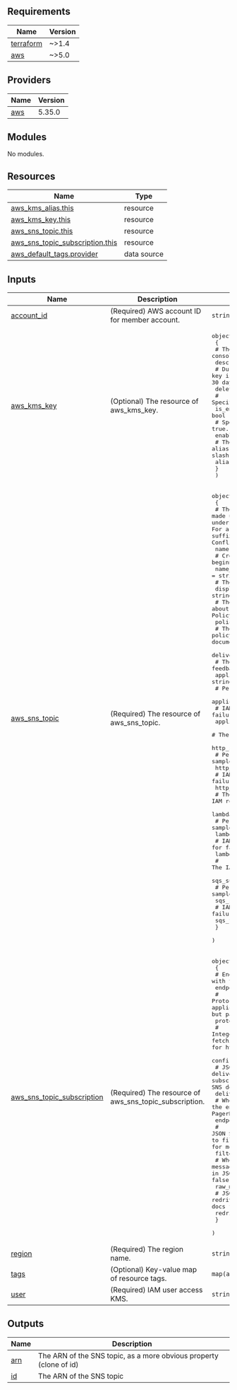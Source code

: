 <!-- BEGIN_TF_DOCS -->
## Requirements

| Name | Version |
|------|---------|
| <a name="requirement_terraform"></a> [terraform](#requirement\_terraform) | ~>1.4 |
| <a name="requirement_aws"></a> [aws](#requirement\_aws) | ~>5.0 |

## Providers

| Name | Version |
|------|---------|
| <a name="provider_aws"></a> [aws](#provider\_aws) | 5.35.0 |

## Modules

No modules.

## Resources

| Name | Type |
|------|------|
| [aws_kms_alias.this](https://registry.terraform.io/providers/hashicorp/aws/latest/docs/resources/kms_alias) | resource |
| [aws_kms_key.this](https://registry.terraform.io/providers/hashicorp/aws/latest/docs/resources/kms_key) | resource |
| [aws_sns_topic.this](https://registry.terraform.io/providers/hashicorp/aws/latest/docs/resources/sns_topic) | resource |
| [aws_sns_topic_subscription.this](https://registry.terraform.io/providers/hashicorp/aws/latest/docs/resources/sns_topic_subscription) | resource |
| [aws_default_tags.provider](https://registry.terraform.io/providers/hashicorp/aws/latest/docs/data-sources/default_tags) | data source |

## Inputs

| Name | Description | Type | Default | Required |
|------|-------------|------|---------|:--------:|
| <a name="input_account_id"></a> [account\_id](#input\_account\_id) | (Required) AWS account ID for member account. | `string` | n/a | yes |
| <a name="input_aws_kms_key"></a> [aws\_kms\_key](#input\_aws\_kms\_key) | (Optional) The resource of aws\_kms\_key. | <pre>object(<br>    {<br>      # The description of the key as viewed in AWS console.<br>      description = string<br>      # Duration in days after which the key is deleted after destruction of the resource, must be between 7 and 30 days. Defaults to 30 days.<br>      deletion_window_in_days = number<br>      # Specifies whether the key is enabled. Defaults to true.<br>      is_enabled = bool<br>      # Specifies whether key rotation is enabled. Defaults to true.<br>      enable_key_rotation = bool<br>      # The display name of the alias. The name must start with the word "alias" followed by a forward slash (alias/)<br>      alias_name = string<br>    }<br>  )</pre> | <pre>{<br>  "alias_name": "alias/sns",<br>  "deletion_window_in_days": 7,<br>  "description": "This key used for SNS.",<br>  "enable_key_rotation": true,<br>  "is_enabled": true<br>}</pre> | no |
| <a name="input_aws_sns_topic"></a> [aws\_sns\_topic](#input\_aws\_sns\_topic) | (Required) The resource of aws\_sns\_topic. | <pre>object(<br>    {<br>      # The name of the topic. Topic names must be made up of only uppercase and lowercase ASCII letters, numbers, underscores, and hyphens, and must be between 1 and 256 characters long. For a FIFO (first-in-first-out) topic, the name must end with the .fifo suffix. If omitted, Terraform will assign a random, unique name. Conflicts with name_prefix<br>      name = string<br>      # Creates a unique name beginning with the specified prefix. Conflicts with name<br>      name_prefix = string<br>      # The display name for the topic<br>      display_name = string<br>      # The fully-formed AWS policy as JSON. For more information about building AWS IAM policy documents with Terraform, see the AWS IAM Policy Document Guide.<br>      policy = string<br>      # The fully-formed AWS policy as JSON. For more information about building AWS IAM policy documents with Terraform, see the AWS IAM Policy Document Guide.<br>      delivery_policy = string<br>      # The IAM role permitted to receive success feedback for this topic<br>      application_success_feedback_role_arn = string<br>      # Percentage of success to sample<br>      application_success_feedback_sample_rate = string<br>      # IAM role for failure feedback<br>      application_failure_feedback_role_arn = string<br>      # The IAM role permitted to receive success feedback for this topic<br>      http_success_feedback_role_arn = string<br>      # Percentage of success to sample<br>      http_success_feedback_sample_rate = string<br>      # IAM role for failure feedback<br>      http_failure_feedback_role_arn = string<br>      # The IAM role permitted to receive success feedback for this topic<br>      lambda_success_feedback_role_arn = string<br>      # Percentage of success to sample<br>      lambda_success_feedback_sample_rate = string<br>      # IAM role for failure feedback<br>      lambda_failure_feedback_role_arn = string<br>      # The IAM role permitted to receive success feedback for this topic<br>      sqs_success_feedback_role_arn = string<br>      # Percentage of success to sample<br>      sqs_success_feedback_sample_rate = string<br>      # IAM role for failure feedback<br>      sqs_failure_feedback_role_arn = string<br>    }<br>  )</pre> | n/a | yes |
| <a name="input_aws_sns_topic_subscription"></a> [aws\_sns\_topic\_subscription](#input\_aws\_sns\_topic\_subscription) | (Required) The resource of aws\_sns\_topic\_subscription. | <pre>object(<br>    {<br>      # Endpoint to send data to. The contents vary with the protocol. See details below.<br>      endpoint = string<br>      # Protocol to use. Valid values are: sqs, sms, lambda, firehose, and application. Protocols email, email-json, http and https are also valid but partially supported. See details below.<br>      protocol = string<br>      # Integer indicating number of minutes to wait in retrying mode for fetching subscription arn before marking it as failure. Only applicable for http and https protocols. Default is 1.<br>      confirmation_timeout_in_minutes = number<br>      # JSON String with the delivery policy (retries, backoff, etc.) that will be used in the subscription - this only applies to HTTP/S subscriptions. Refer to the SNS docs for more details.<br>      delivery_policy = string<br>      # Whether the endpoint is capable of auto confirming subscription (e.g., PagerDuty). Default is false.<br>      endpoint_auto_confirms = bool<br>      # JSON String with the filter policy that will be used in the subscription to filter messages seen by the target resource. Refer to the SNS docs for more details.<br>      filter_policy = string<br>      # Whether to enable raw message delivery (the original message is directly passed, not wrapped in JSON with the original message in the message property). Default is false.<br>      raw_message_delivery = string<br>      # JSON String with the redrive policy that will be used in the subscription. Refer to the SNS docs for more details.<br>      redrive_policy = string<br>    }<br>  )</pre> | n/a | yes |
| <a name="input_region"></a> [region](#input\_region) | (Required) The region name. | `string` | n/a | yes |
| <a name="input_tags"></a> [tags](#input\_tags) | (Optional) Key-value map of resource tags. | `map(any)` | `null` | no |
| <a name="input_user"></a> [user](#input\_user) | (Required) IAM user access KMS. | `string` | n/a | yes |

## Outputs

| Name | Description |
|------|-------------|
| <a name="output_arn"></a> [arn](#output\_arn) | The ARN of the SNS topic, as a more obvious property (clone of id) |
| <a name="output_id"></a> [id](#output\_id) | The ARN of the SNS topic |
<!-- END_TF_DOCS -->
